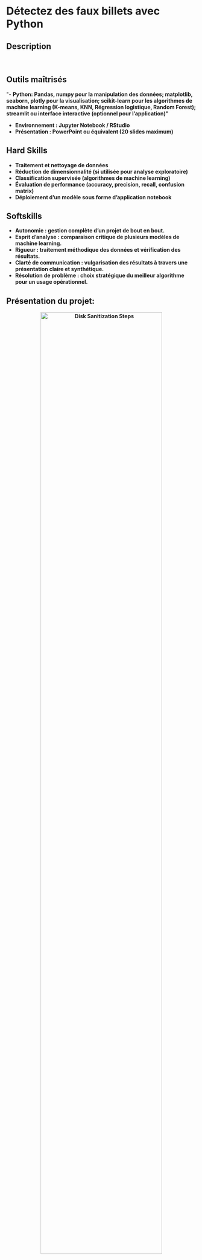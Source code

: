 # Détectez des faux billets avec Python
<h2>Description</h2>


<br />


<h2> Outils maîtrisés </h2>

"- <b>Python: Pandas, numpy pour la manipulation des données; matplotlib, seaborn, plotly pour la visualisation; scikit-learn pour les algorithmes de machine learning (K-means, KNN, Régression logistique, Random Forest);
streamlit ou interface interactive (optionnel pour l’application)"
- <b>Environnement : Jupyter Notebook / RStudio
- <b>Présentation : PowerPoint ou équivalent (20 slides maximum)


<h2> Hard Skills </h2>

- <b>Traitement et nettoyage de données
- <b>Réduction de dimensionnalité (si utilisée pour analyse exploratoire)
- <b>Classification supervisée (algorithmes de machine learning)
- <b>Évaluation de performance (accuracy, precision, recall, confusion matrix)
- <b>Déploiement d’un modèle sous forme d’application notebook

<h2> Softskills </h2>

- <b>Autonomie : gestion complète d’un projet de bout en bout.
- <b>Esprit d’analyse : comparaison critique de plusieurs modèles de machine learning.
- <b>Rigueur : traitement méthodique des données et vérification des résultats.
- <b>Clarté de communication : vulgarisation des résultats à travers une présentation claire et synthétique.
- <b>Résolution de problème : choix stratégique du meilleur algorithme pour un usage opérationnel.

<h2>Présentation du projet:</h2>

<p align="center">

<img src="https://imgur.com/3t0iMJZ.png" height=80% width="80%" alt="Disk Sanitization Steps"/>
<br />
<br />


<p align="center">

<img src="https://imgur.com/7hIY4Gv.png" height=80% width="80%" alt="Disk Sanitization Steps"/>
<br />
<br />


<p align="center">

<img src="https://imgur.com/sJaGXQc.png" height=80% width="80%" alt="Disk Sanitization Steps"/>
<br />
<br />


<p align="center">

<img src="https://imgur.com/xhzI6f8.png" height=80% width="80%" alt="Disk Sanitization Steps"/>
<br />
<br />

<p align="center">

<img src="https://imgur.com/N5RRxmv.png" height=80% width="80%" alt="Disk Sanitization Steps"/>
<br />
<br />
<p align="center">
<img src="https://imgur.com/hKNYDDR.png" height=80% width="80%" alt="Disk Sanitization Steps"/>
<br />
<br />
<p align="center">
<img src="https://imgur.com/DVuxef6.png" height=80% width="80%" alt="Disk Sanitization Steps"/>
<br />
<br />






<p align="center">

<img src="https://imgur.com/SGgAC3K.png" height=80% width="80%" alt="Disk Sanitization Steps"/>
<br />
<br />


<p align="center">

<img src="https://imgur.com/DvVCMUO.png" height=80% width="80%" alt="Disk Sanitization Steps"/>
<br />
<br />


<p align="center">

<img src="https://imgur.com/CBWfd4A.png" height=80% width="80%" alt="Disk Sanitization Steps"/>
<br />
<br />


<p align="center">

<img src="https://imgur.com/K9kOg64.png" height=80% width="80%" alt="Disk Sanitization Steps"/>
<br />
<br />

<p align="center">

<img src="https://imgur.com/BmV4ZZF.png" height=80% width="80%" alt="Disk Sanitization Steps"/>
<br />
<br />
<p align="center">
<img src="https://imgur.com/OeylMwa.png" height=80% width="80%" alt="Disk Sanitization Steps"/>
<br />
<br />
<p align="center">
<img src="https://imgur.com/71qMPEC.png" height=80% width="80%" alt="Disk Sanitization Steps"/>
<br />
<br />










<p align="center">

<img src="https://imgur.com/rX6I6N4.png" height=80% width="80%" alt="Disk Sanitization Steps"/>
<br />
<br />


<p align="center">

<img src="https://imgur.com/lmWW31y.png" height=80% width="80%" alt="Disk Sanitization Steps"/>
<br />
<br />


<p align="center">

<img src="https://imgur.com/9ORb8gj.png" height=80% width="80%" alt="Disk Sanitization Steps"/>
<br />
<br />





















































































<img width="105" height="32766" alt="image" src="https://github.com/user-attachments/assets/76e1e50a-1499-4354-a1d9-1a46f5a189f0" />
